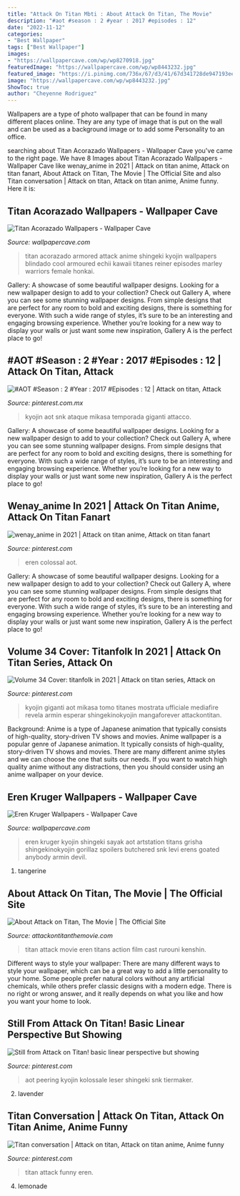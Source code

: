```yaml
---
title: "Attack On Titan Mbti : About Attack On Titan, The Movie"
description: "#aot #season : 2 #year : 2017 #episodes : 12"
date: "2022-11-12"
categories:
- "Best Wallpaper"
tags: ["Best Wallpaper"]
images:
- "https://wallpapercave.com/wp/wp8270918.jpg"
featuredImage: "https://wallpapercave.com/wp/wp8443232.jpg"
featured_image: "https://i.pinimg.com/736x/67/d3/41/67d341728de947193eecca2e20d48e94.jpg"
image: "https://wallpapercave.com/wp/wp8443232.jpg"
ShowToc: true
author: "Cheyenne Rodriguez"
---
```





Wallpapers are a type of photo wallpaper that can be found in many different places online. They are any type of image that is put on the wall and can be used as a background image or to add some Personality to an office.

	

		
searching about Titan Acorazado Wallpapers - Wallpaper Cave you've came to the right page. We have 8 Images about Titan Acorazado Wallpapers - Wallpaper Cave like wenay_anime in 2021 | Attack on titan anime, Attack on titan fanart, About Attack on Titan, The Movie | The Official Site and also Titan conversation | Attack on titan, Attack on titan anime, Anime funny. Here it is:
		
    
## Titan Acorazado Wallpapers - Wallpaper Cave

<img loading=lazy src="https://wallpapercave.com/wp/wp8270918.jpg" onerror="this.onerror=null;this.src='https://tse1.mm.bing.net/th?id=OIP.IXib9GXBNBeF3htlRRqRTQHaN2&amp;pid=15.1';" alt="Titan Acorazado Wallpapers - Wallpaper Cave">

_Source: wallpapercave.com_

>titan acorazado armored attack anime shingeki kyojin wallpapers blindado cool armoured echii kawaii titanes reiner episodes marley warriors female honkai. 

	

Gallery: A showcase of some beautiful wallpaper designs.
Looking for a new wallpaper design to add to your collection? Check out Gallery A, where you can see some stunning wallpaper designs. From simple designs that are perfect for any room to bold and exciting designs, there is something for everyone. With such a wide range of styles, it’s sure to be an interesting and engaging browsing experience. Whether you’re looking for a new way to display your walls or just want some new inspiration, Gallery A is the perfect place to go!





	
	
    
## #AOT #Season : 2 #Year : 2017 #Episodes : 12 | Attack On Titan, Attack

<img loading=lazy src="https://i.pinimg.com/736x/87/2c/5e/872c5ec07bc68c66ed2cb52f9ba63f3c.jpg" onerror="this.onerror=null;this.src='https://tse3.mm.bing.net/th?id=OIP.QOnaHrIZUIiAijs2PRd3rQHaNK&amp;pid=15.1';" alt="#AOT #Season : 2 #Year : 2017 #Episodes : 12 | Attack on titan, Attack">

_Source: pinterest.com.mx_

>kyojin aot snk ataque mikasa temporada giganti attacco. 

	

Gallery: A showcase of some beautiful wallpaper designs.
Looking for a new wallpaper design to add to your collection? Check out Gallery A, where you can see some stunning wallpaper designs. From simple designs that are perfect for any room to bold and exciting designs, there is something for everyone. With such a wide range of styles, it’s sure to be an interesting and engaging browsing experience. Whether you’re looking for a new way to display your walls or just want some new inspiration, Gallery A is the perfect place to go!





	
	
    
## Wenay_anime In 2021 | Attack On Titan Anime, Attack On Titan Fanart

<img loading=lazy src="https://i.pinimg.com/736x/67/d3/41/67d341728de947193eecca2e20d48e94.jpg" onerror="this.onerror=null;this.src='https://tse4.mm.bing.net/th?id=OIP.X2C_j4cVPx3SHHip5nHGQQHaKe&amp;pid=15.1';" alt="wenay_anime in 2021 | Attack on titan anime, Attack on titan fanart">

_Source: pinterest.com_

>eren colossal aot. 

	

Gallery: A showcase of some beautiful wallpaper designs.
Looking for a new wallpaper design to add to your collection? Check out Gallery A, where you can see some stunning wallpaper designs. From simple designs that are perfect for any room to bold and exciting designs, there is something for everyone. With such a wide range of styles, it’s sure to be an interesting and engaging browsing experience. Whether you’re looking for a new way to display your walls or just want some new inspiration, Gallery A is the perfect place to go!





	
	
    
## Volume 34 Cover: Titanfolk In 2021 | Attack On Titan Series, Attack On

<img loading=lazy src="https://i.pinimg.com/736x/f4/87/55/f487551bfd9f2f4ffffa5a9618ae3c21.jpg" onerror="this.onerror=null;this.src='https://tse3.mm.bing.net/th?id=OIP.vbuwku_tL1fXA3PceiyxGwHaLI&amp;pid=15.1';" alt="Volume 34 Cover: titanfolk in 2021 | Attack on titan series, Attack on">

_Source: pinterest.com_

>kyojin giganti aot mikasa tomo titanes mostrata ufficiale mediafire revela armin esperar shingekinokyojin mangaforever attackontitan. 

	

Background: Anime is a type of Japanese animation that typically consists of high-quality, story-driven TV shows and movies.
Anime wallpaper is a popular genre of Japanese animation. It typically consists of high-quality, story-driven TV shows and movies. There are many different anime styles and we can choose the one that suits our needs. If you want to watch high quality anime without any distractions, then you should consider using an anime wallpaper on your device.

    
## Eren Kruger Wallpapers - Wallpaper Cave

<img loading=lazy src="https://wallpapercave.com/wp/wp8443232.jpg" onerror="this.onerror=null;this.src='https://tse2.mm.bing.net/th?id=OIP.laGUDs91vcMMokETje_yGQHaKe&amp;pid=15.1';" alt="Eren Kruger Wallpapers - Wallpaper Cave">

_Source: wallpapercave.com_

>eren kruger kyojin shingeki sayak aot artstation titans grisha shingekinokyojin gorillaz spoilers butchered snk levi erens goated anybody armin devil. 

	

1. tangerine 

    
## About Attack On Titan, The Movie | The Official Site

<img loading=lazy src="http://attackontitanthemovie.com/images/about/about-eren.jpg" onerror="this.onerror=null;this.src='https://tse1.mm.bing.net/th?id=OIP.qsNw7nwteApUtZAInBAfxQHaKX&amp;pid=15.1';" alt="About Attack on Titan, The Movie | The Official Site">

_Source: attackontitanthemovie.com_

>titan attack movie eren titans action film cast rurouni kenshin. 

	

Different ways to style your wallpaper:
There are many different ways to style your wallpaper, which can be a great way to add a little personality to your home. Some people prefer natural colors without any artificial chemicals, while others prefer classic designs with a modern edge. There is no right or wrong answer, and it really depends on what you like and how you want your home to look.

    
## Still From Attack On Titan! Basic Linear Perspective But Showing

<img loading=lazy src="https://i.pinimg.com/736x/12/72/2d/12722dd598736838f1afb73ea3c95a4a--wall-ideas-over-the-top.jpg" onerror="this.onerror=null;this.src='https://tse2.mm.bing.net/th?id=OIP.U3-jO3Vk6EUIj-oIybFxzQEsCn&amp;pid=15.1';" alt="Still from Attack on Titan! basic linear perspective but showing">

_Source: pinterest.com_

>aot peering kyojin kolossale leser shingeki snk tiermaker. 

	

2. lavender 

    
## Titan Conversation | Attack On Titan, Attack On Titan Anime, Anime Funny

<img loading=lazy src="https://i.pinimg.com/736x/b8/21/fc/b821fc5ef0051cfa0790262dc60242a9--attack-on-titan-eren-jeans.jpg" onerror="this.onerror=null;this.src='https://tse3.mm.bing.net/th?id=OIP.WgrMwXb8FgsqkN9LpxcdggCNEs&amp;pid=15.1';" alt="Titan conversation | Attack on titan, Attack on titan anime, Anime funny">

_Source: pinterest.com_

>titan attack funny eren. 

	

4. lemonade 

